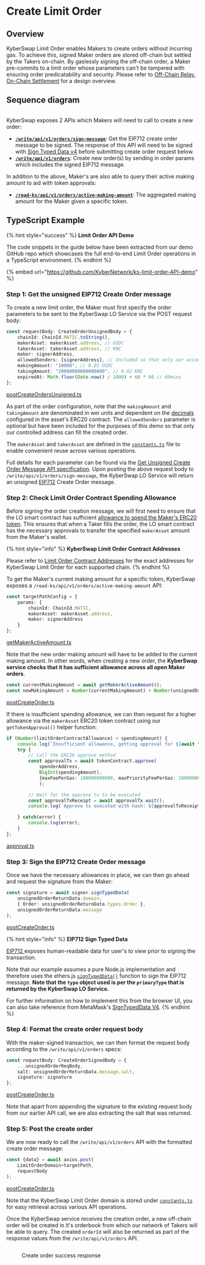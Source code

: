 # Create Limit Order

## Overview

KyberSwap Limit Order enables Makers to create orders without incurring gas. To achieve this, signed Maker orders are stored off-chain but settled by the Takers on-chain. By gaslessly signing the off-chain order,  a Maker pre-commits to a limit order whose parameters can't be tampered with ensuring order predicatability and security. Please refer to [Off-Chain Relay, On-Chain Settlement](../concepts/off-chain-relay.md) for a design overview.&#x20;

## Sequence diagram

<figure><img src="../../../.gitbook/assets/LO_Maker_CreateOrder.png" alt=""><figcaption></figcaption></figure>

KyberSwap exposes 2 APIs which Makers will need to call to create a new order:

* [**`/write/api/v1/orders/sign-message`**](../limit-order-api-specification/maker-apis.md#create-order-s): Get the EIP712 create order message to be signed. The response of this API will need to be signed with [Sign Typed Data v4](https://eips.ethereum.org/EIPS/eip-712) before submitting create order request below.
* [**`/write/api/v1/orders`**](../limit-order-api-specification/maker-apis.md#create-order-s): Create new order(s) by sending in order params which includes the signed EIP712 message.

In addition to the above, Maker's are also able to query their active making amount to aid with token approvals:

* [**`/read-ks/api/v1/orders/active-making-amount`**](../limit-order-api-specification/maker-apis.md#read-ks-api-v1-orders-active-making-amount): The aggregated making amount for the Maker given a specific token.

## TypeScript Example

{% hint style="success" %}
**Limit Order API Demo**

The code snippets in the guide below have been extracted from our demo GitHub repo which showcases the full end-to-end Limit Order operations in a TypeScript environment.
{% endhint %}

{% embed url="https://github.com/KyberNetwork/ks-limit-order-API-demo" %}

### Step 1: Get the unsigned EIP712 Create Order message

To create a new limit order, the Maker must first specify the order parameters to be sent to the KyberSwap LO Service via the POST request body:

```typescript
const requestBody: CreateOrderUnsignedBody = {
    chainId: ChainId.MATIC.toString(),
    makerAsset: makerAsset.address, // USDC
    takerAsset: takerAsset.address, // KNC
    maker: signerAddress,
    allowedSenders: [signerAddress], // Included so that only our account can fill this order
    makingAmount: "10000", // 0.01 USDC
    takingAmount: "20000000000000000", // 0.02 KNC
    expiredAt: Math.floor(Date.now() / 1000) + 60 * 60 // 60mins
};
```

[postCreateOrdersUnsigned.ts](https://github.com/KyberNetwork/ks-limit-order-API-demo/blob/e34660faf165d6c6b5763327b6e8e34bf8bc9e01/src/operations/maker/postCreateOrdersUnsigned.ts#L27)

As part of the order configuration, note that the `makingAmount` and `takingAmount` are denominated in wei units and dependent on the [decimals](https://docs.openzeppelin.com/contracts/2.x/erc20#a-note-on-decimals) configured in the asset's ERC20 contract. The `allowedSenders` parameter is optional but have been included for the purposes of this demo so that only our controlled address can fill the created order.

The `makerAsset` and `takerAsset` are defined in the [`constants.ts`](https://github.com/KyberNetwork/ks-limit-order-API-demo/blob/main/src/libs/constants.ts) file to enable convenient reuse across various operations.

Full details for each parameter can be found via the [Get Unsigned Create Order Message API specification](../limit-order-api-specification/maker-apis.md#write-api-v1-orders-sign-message). Upon posting the above request body to `/write/api/v1/orders/sign-message`, the KyberSwap LO Service will return an unsigned [EIP712](https://eips.ethereum.org/EIPS/eip-712) Create Order message.

### Step 2: Check Limit Order Contract Spending Allowance

Before signing the order creation message, we will first need to ensure that the LO smart contract has sufficient [allowance to spend the Maker's ERC20 token](https://docs.openzeppelin.com/contracts/2.x/api/token/erc20#IERC20-allowance-address-address-). This ensures that when a Taker fills the order, the LO smart contract has the necessary approvals to transfer the specified `makerAsset` amount from the Maker's wallet.&#x20;

{% hint style="info" %}
**KyberSwap Limit Order Contract Addresses**

Please refer to [Limit Order Contract Addresses](https://docs.kyberswap.com/kyberswap-solutions/limit-order/contracts/limit-order-contract-addresses) for the exact addresses for KyberSwap Limit Order for each supported chain.
{% endhint %}

To get the Maker's current making amount for a specific token, KyberSwap exposes a `/read-ks/api/v1/orders/active-making-amount` API:

```typescript
const targetPathConfig = {
    params: {
        chainId: ChainId.MATIC,
        makerAsset: makerAsset.address,
        maker: signerAddress
    }
};
```

[getMakerActiveAmount.ts](https://github.com/KyberNetwork/ks-limit-order-API-demo/blob/e34660faf165d6c6b5763327b6e8e34bf8bc9e01/src/operations/maker/getMakerActiveAmount.ts#L12C2-L12C2)

Note that the new order making amount will have to be added to the current making amount. In other words, when creating a new order, the **KyberSwap service checks that it has sufficient allowance across all open Maker orders**.

```typescript
const currentMakingAmount = await getMakerActiveAmount();
const newMakingAmount = Number(currentMakingAmount) + Number(unsignedOrderReqBody.makingAmount);
```

[postCreateOrder.ts](https://github.com/KyberNetwork/ks-limit-order-API-demo/blob/e34660faf165d6c6b5763327b6e8e34bf8bc9e01/src/operations/maker/postCreateOrder.ts#L25)

If there is insufficient spending allowance, we can then request for a higher allowance via the `makerAsset` ERC20 token contract using our `getTokenApproval()` helper function:

```typescript
if (Number(limitOrderContractAllowance) < spendingAmount) {
    console.log(`Insufficient allowance, getting approval for ${await tokenContract.symbol()}...`);
    try {
        // Call the ERC20 approve method
        const approvalTx = await tokenContract.approve(
            spenderAddress, 
            BigInt(spendingAmount), 
            {maxFeePerGas: 100000000000, maxPriorityFeePerGas: 100000000000}
            );

        // Wait for the approve tx to be executed
        const approvalTxReceipt = await approvalTx.wait();
        console.log(`Approve tx executed with hash: ${approvalTxReceipt?.hash}`);

    } catch(error) {
        console.log(error);
    }
};    
```

[approval.ts](https://github.com/KyberNetwork/ks-limit-order-API-demo/blob/e34660faf165d6c6b5763327b6e8e34bf8bc9e01/src/libs/approval.ts#L21)

### Step 3: Sign the EIP712 Create Order message

Once we have the necessary allowances in place, we can then go ahead and request the signature from the Maker:

```typescript
const signature = await signer.signTypedData(
    unsignedOrderReturnData.domain,
    { Order: unsignedOrderReturnData.types.Order },
    unsignedOrderReturnData.message
);
```

[postCreateOrder.ts](https://github.com/KyberNetwork/ks-limit-order-API-demo/blob/e34660faf165d6c6b5763327b6e8e34bf8bc9e01/src/operations/maker/postCreateOrder.ts#L39)

{% hint style="info" %}
**EIP712 Sign Typed Data**

[EIP712 ](https://eips.ethereum.org/EIPS/eip-712)exposes human-readable data for user's to view prior to signing the transaction.

Note that our example assumes a pure Node.js implementation and therefore uses the ethers.js [`signTypedData()`](https://docs.ethers.org/v6/api/providers/#Signer-signTypedData) function to sign the EIP712 message. **Note that the `type` object used is per the `primaryType` that is returned by the KyberSwap LO Service.**

For further information on how to implement this from the browser UI, you can also take reference from MetaMask's [SignTypedData V4](https://docs.metamask.io/guide/signing-data.html#signtypeddata-v4).
{% endhint %}

### Step 4: Format the create order request body

With the maker-signed transaction, we can then format the request body according to the `/write/api/v1/orders` specs:

```typescript
const requestBody: CreateOrderSignedBody = {
    ...unsignedOrderReqBody,
    salt: unsignedOrderReturnData.message.salt,
    signature: signature
};
```

[postCreateOrder.ts](https://github.com/KyberNetwork/ks-limit-order-API-demo/blob/e34660faf165d6c6b5763327b6e8e34bf8bc9e01/src/operations/maker/postCreateOrder.ts#L46)

Note that apart from appending the signature to the existing request body from our earlier API call, we are also extracting the salt that was returned.

### Step 5: Post the create order

We are now ready to call the `/write/api/v1/orders` API with the formatted create order message:

```typescript
const {data} = await axios.post(
    LimitOrderDomain+targetPath,
    requestBody
);
```

[postCreateOrder.ts](https://github.com/KyberNetwork/ks-limit-order-API-demo/blob/e34660faf165d6c6b5763327b6e8e34bf8bc9e01/src/operations/maker/postCreateOrder.ts#L54)

Note that the KyberSwap Limit Order domain is stored under [`constants.ts`](https://github.com/KyberNetwork/ks-limit-order-API-demo/blob/main/src/libs/constants.ts) for easy retrieval across various API operations.

Once the KyberSwap service receives the creation order, a new off-chain order will be created in it's orderbook from which our network of Takers will be able to query. The created `orderId` will also be returned as part of the response values from the `/write/api/v1/orders` API.

<figure><img src="../../../.gitbook/assets/LO_DevGuide_CreateOrderSuccess.png" alt=""><figcaption><p>Create order success response</p></figcaption></figure>
